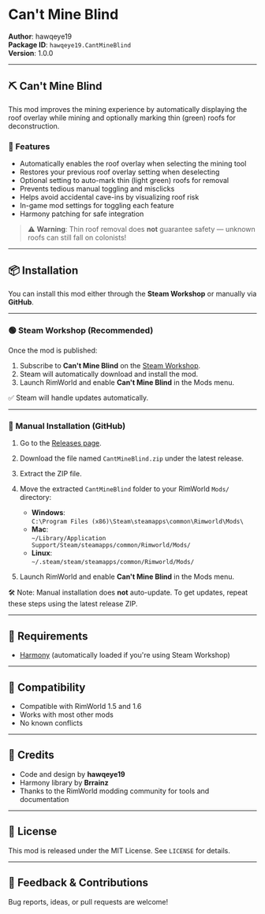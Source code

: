 ﻿# Can't Mine Blind

**Author**: hawqeye19  
**Package ID**: `hawqeye19.CantMineBlind`  
**Version**: 1.0.0

---

## ⛏️ Can't Mine Blind

This mod improves the mining experience by automatically displaying the roof overlay while mining and optionally marking thin (green) roofs for deconstruction.

### 🔹 Features

- Automatically enables the roof overlay when selecting the mining tool
- Restores your previous roof overlay setting when deselecting
- Optional setting to auto-mark thin (light green) roofs for removal
- Prevents tedious manual toggling and misclicks
- Helps avoid accidental cave-ins by visualizing roof risk
- In-game mod settings for toggling each feature
- Harmony patching for safe integration

> ⚠️ **Warning**: Thin roof removal does **not** guarantee safety — unknown roofs can still fall on colonists!

---

## 📦 Installation

You can install this mod either through the **Steam Workshop** or manually via **GitHub**.

---

### 🟢 Steam Workshop (Recommended)

Once the mod is published:

1. Subscribe to **Can't Mine Blind** on the [Steam Workshop](https://steamcommunity.com/app/294100/workshop/).
2. Steam will automatically download and install the mod.
3. Launch RimWorld and enable **Can't Mine Blind** in the Mods menu.

✅ Steam will handle updates automatically.

---

### 📁 Manual Installation (GitHub)

1. Go to the [Releases page](https://github.com/bstevenson0326/CantMineBlind/releases).
2. Download the file named `CantMineBlind.zip` under the latest release.
3. Extract the ZIP file.
4. Move the extracted `CantMineBlind` folder to your RimWorld `Mods/` directory:
   - **Windows**:  
     `C:\Program Files (x86)\Steam\steamapps\common\Rimworld\Mods\`
   - **Mac**:  
     `~/Library/Application Support/Steam/steamapps/common/Rimworld/Mods/`
   - **Linux**:  
     `~/.steam/steam/steamapps/common/Rimworld/Mods/`

5. Launch RimWorld and enable **Can't Mine Blind** in the Mods menu.

🛠 Note: Manual installation does **not** auto-update. To get updates, repeat these steps using the latest release ZIP.

---

## 🧩 Requirements

- [Harmony](https://github.com/pardeike/Harmony) (automatically loaded if you're using Steam Workshop)

---

## 🧪 Compatibility

- Compatible with RimWorld 1.5 and 1.6  
- Works with most other mods  
- No known conflicts

---

## 🙏 Credits

- Code and design by **hawqeye19**
- Harmony library by **Brrainz**
- Thanks to the RimWorld modding community for tools and documentation

---

## 📜 License

This mod is released under the MIT License. See `LICENSE` for details.

---

## 💬 Feedback & Contributions

Bug reports, ideas, or pull requests are welcome!
